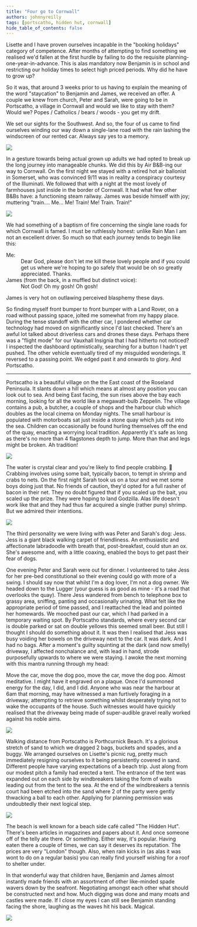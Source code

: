 ```yaml
---
title: "Four go to Cornwall"
authors: johnnyreilly
tags: [portscatho, hidden hut, cornwall]
hide_table_of_contents: false
---
```

Lisette and I have proven ourselves incapable in the "booking holidays" category of competence. After months of attempting to find something we realised we'd fallen at the first hurdle by failing to do the requisite planning-one-year-in-advance. This is alas mandatory now Benjamin is in school and restricting our holiday times to select high priced periods. Why did he have to grow up?

So it was, that around 3 weeks prior to us having to explain the meaning of the word "staycation" to Benjamin and James, we received an offer. A couple we knew from church, Peter and Sarah, were going to be in Portscatho, a village in Cornwall and would we like to stay with them? Would we? Popes / Catholics / bears / woods - you get my drift.

<!---

<p>It was, to be honest, a slightly more considered decision than that. Lisette was concerned for Peter and Sarah's sleep; Benjamin and James being the very definition of early risers. Knowing that our potential hosts / housemates (... hostmates? yes!) had raised boys, my view was: they've been there; they'll understand. Lisette was more: they've been there - perhaps they don't want a reminder? Reader: self-interest will out.</p>

--->

We set our sights for the Southwest. And so, the four of us came to find ourselves winding our way down a single-lane road with the rain lashing the windscreen of our rented car. Always say yes to a memory.

![](boys_with_trains.jpg)

In a gesture towards being actual grown up adults we had opted to break up the long journey into manageable chunks. We did this by Air B&B-ing our way to Cornwall. On the first night we stayed with a retired hot air ballonist in Somerset, who was convinced 9/11 was in reality a conspiracy courtesy of the Illuminati. We followed that with a night at the most lovely of farmhouses just inside in the border of Cornwall. It had what few other B&Bs have: a functioning steam railway. James was beside himself with joy; muttering "train.... Me... Me! Train! Me! Train. Train!"

![](James_delighted.jpg)

We had something of a baptism of fire concerning the single lane roads for which Cornwall is famed. I must be ruthlessly honest: unlike Rain Man I am not an excellent driver. So much so that each journey tends to begin like this:



<dl><dt>Me:</dt><dd>Dear God, please don't let me kill these lovely people and if you could get us where we're hoping to go safely that would be oh so greatly appreciated. Thanks. </dd><dt>James (from the back, in a muffled but distinct voice):</dt><dd>Not God! Oh my gosh! Oh gosh!</dd></dl>



James is very hot on outlawing perceived blasphemy these days.

So finding myself front bumper to front bumper with a Land Rover, on a road without passing space, jolted me somewhat from my happy place. During the tense standoff with the other car, I pondered whether car technology had moved on significantly since I'd last checked. There's an awful lot talked about driverless cars and drones these days. Perhaps there was a "flight mode" for our Vauxhall Insignia that I had hitherto not noticed? I inspected the dashboard optimistically, searching for a button I hadn't yet pushed. The other vehicle eventually tired of my misguided wonderings. It reversed to a passing point. We edged past it and onwards to glory. And Portscatho.

---

Portscatho is a beautiful village on the the East coast of the Roseland Peninsula. It slants down a hill which means at almost any position you can look out to sea. And being East facing, the sun rises above the bay each morning, looking for all the world like a megawatt-bulb Zeppelin. The village contains a pub, a butcher, a couple of shops and the harbour club which doubles as the local cinema on Monday nights. The small harbour is populated with motorboats sat just inside a stone quay which juts out into the sea. Children can occasionally be found hurling themselves off the end of the quay, enacting a worrying local tradition. Apparently it's safe as long as there's no more than 4 flagstones depth to jump. More than that and legs might be broken. Ah tradition!

![](https://blogger.googleusercontent.com/img/b/R29vZ2xl/AVvXsEhfC0EKK3XZRk__gk16-JrRDld3ad2UnGib6XssdgAoNkzjRydN8NEbS0ZXJTLwMKDBODwmZmwXTbPEVxYiPrh4hZSEqSf959W7faruf4_XuOBntOn14EfXlYQBdZwWj5ZSac_n0AM4aDw/s400/IMG_20170810_063828.jpg)

The water is crystal clear and you're likely to find people crabbing. 🦀 Crabbing involves using some bait, typically bacon, to tempt in shrimp and crabs to nets. On the first night Sarah took us on a tour and we met some boys doing just that. No friends of caution, they'd opted for a full rasher of bacon in their net. They no doubt figured that if you scaled up the bait, you scaled up the prize. They were hoping to land Godzilla. Alas life doesn't work like that and they had thus far acquired a single (rather puny) shrimp. But we admired their intentions.

![](https://blogger.googleusercontent.com/img/b/R29vZ2xl/AVvXsEgiBwL-tT2w3DTxsOjbR_RbBAp89a5NKsuaYt2pq2uXXtkbFoYJgjmFQGhZwWnqsecMjLVdWvvYJfvg_5iRHnq1Ja1Sz2t-tKSaMlMaAj5NmR05jhEItehmPc6k2_PPtHwwLY3D8g9KG4U/s400/IMG_20170810_075933.jpg)

The third personality we were living with was Peter and Sarah's dog: Jess. Jess is a giant black walking carpet of friendliness. An enthusiastic and affectionate labradoodle with breath that, post-breakfast, could stun an ox. She's awesome and, with a little coaxing, enabled the boys to get past their fear of dogs.

One evening Peter and Sarah were out for dinner. I volunteered to take Jess for her pre-bed constitutional so their evening could go with more of a swing. I should say now that whilst I'm a dog lover, I'm not a dog owner. We headed down to the Lugger (your guess is as good as mine - it's a road that overlooks the quay). There Jess wandered from bench to telephone box to grassy area, sniffing, panting and occasionally urinating. What felt like the appropriate period of time passed, and I reattached the lead and pointed her homewards. We mooched past our car, which I had parked in a temporary waiting spot. By Portscatho standards, where every second car is double parked or sat on double yellows this seemed small beer. But still I thought I should do something about it. It was then I realised that Jess was busy voiding her bowels on the driveway next to the car. It was dark. And I had no bags. After a moment's guilty squinting at the dark (and now smelly) driveway, I affected nonchalance and, with lead in hand, strode purposefully upwards to where we were staying. I awoke the next morning with this mantra running through my head:

Move the car, move the dog poo, move the car, move the dog poo. Almost meditative. I might have it engraved on a plaque. Once I'd summoned energy for the day, I did, and I did. Anyone who was near the harbour at 6am that morning, may have witnessed a man furtively foraging in a driveway; attempting to retrieve something whilst desperately trying not to wake the occupants of the house. Such witnesses would have quickly realised that the driveway being made of super-audible gravel really worked against his noble aims.

![](James_tongue.jpg)

Walking distance from Portscatho is Porthcurnick Beach. It's a glorious stretch of sand to which we dragged 2 bags, buckets and spades, and a buggy. We arranged ourselves on Lisette's picnic rug, pretty much immediately resigning ourselves to it being persistently covered in sand. Different people have varying expectations of a beach trip. Just along from our modest pitch a family had erected a tent. The entrance of the tent was expanded out on each side by windbreakers taking the form of walls leading out from the tent to the sea. At the end of the windbreakers a tennis court had been etched into the sand where 2 of the party were gently thwacking a ball to each other. Applying for planning permission was undoubtedly their next logical step.

![](IMG_20170810_111534.jpg)

The beach is well known for a beach side café called "The Hidden Hut". There's been articles in magazines and papers about it. And once someone off of the telly ate there. Or something. Either way, it's popular. Having eaten there a couple of times, we can say it deserves its reputation. The prices are very "London" though. Also, when rain kicks in (as alas it was wont to do on a regular basis) you can really find yourself wishing for a roof to shelter under.

In that wonderful way that children have, Benjamin and James almost instantly made friends with an assortment of other like-minded spade wavers down by the seafront. Negotiating amongst each other what should be constructed next and how. Much digging was done and many moats and castles were made. If I close my eyes I can still see Benjamin standing facing the shore, laughing as the waves hit his back. Magical.

![](at_the_beach.jpg)


